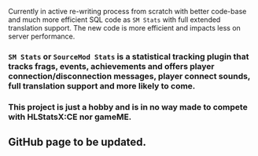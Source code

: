 Currently in active re-writing process from scratch with better code-base and much more efficient SQL code as ``SM Stats`` with full extended translation support.
The new code is more efficient and impacts less on server performance.

### ``SM Stats`` or ``SourceMod Stats`` is a statistical tracking plugin that tracks frags, events, achievements and offers player connection/disconnection messages, player connect sounds, full translation support and more likely to come.

### This project is just a hobby and is in no way made to compete with HLStatsX:CE nor gameME.

## GitHub page to be updated.
